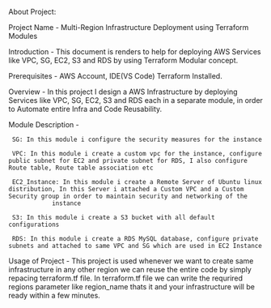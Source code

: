About Project:

  Project Name - Multi-Region Infrastructure Deployment using Terraform Modules
  
  Introduction - This document is renders to help for deploying AWS Services like  VPC, SG, EC2, S3 and RDS by using Terraform Modular concept.
  
  Prerequisites - AWS Account, IDE(VS Code) Terraform Installed.
  
  Overview - In this project I design a AWS Infrastructure by deploying Services like VPC, SG, EC2, S3 and RDS each in a separate module, in order to Automate entire Infra and Code Reusability. 
  
  Module Description -
  
     SG: In this module i configure the security measures for the instance 
  
     VPC: In this module i create a custom vpc for the instance, configure public subnet for EC2 and private subnet for RDS, I also configure Route table, Route table association etc
                       
     EC2_Instance: In this module i create a Remote Server of Ubuntu linux distribution, In this Server i attached a Custom VPC and a Custom Security group in order to maintain security and networking of the 
                instance
                       
     S3: In this module i create a S3 bucket with all default configurations
                       
     RDS: In this module i create a RDS MySQL database, configure private subnets and attached to same VPC and SG which are used in EC2 Instance
                       
  Usage of Project -  This project is used whenever we want to create same infrastructure in any other region we can reuse the entire code by simply repacing terraform.tf file. In terraform.tf file we can write the requrired regions parameter like region_name thats it and your infrastructure will be ready within a few minutes.
  
